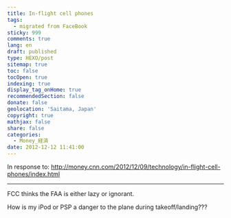 ```yaml
---
title: In-flight cell phones
tags:
  - migrated from FaceBook
sticky: 999
comments: true
lang: en
draft: published
type: HEXO/post
sitemap: true
toc: false
tocOpen: true
indexing: true
display_tag_onHome: true
recommendedSection: false
donate: false
geolocation: 'Saitama, Japan'
copyright: true
mathjax: false
share: false
categories:
  - Money_経済
date: 2012-12-12 11:41:00
---
```

In response to: http://money.cnn.com/2012/12/09/technology/in-flight-cell-phones/index.html

--- 

FCC thinks the FAA is either lazy or ignorant.

How is my iPod or PSP a danger to the plane during takeoff/landing???